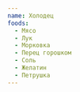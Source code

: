 ```yaml
---
name: Холодец
foods:
  - Мясо
  - Лук
  - Морковка
  - Перец горошком
  - Соль
  - Желатин
  - Петрушка
---
```

